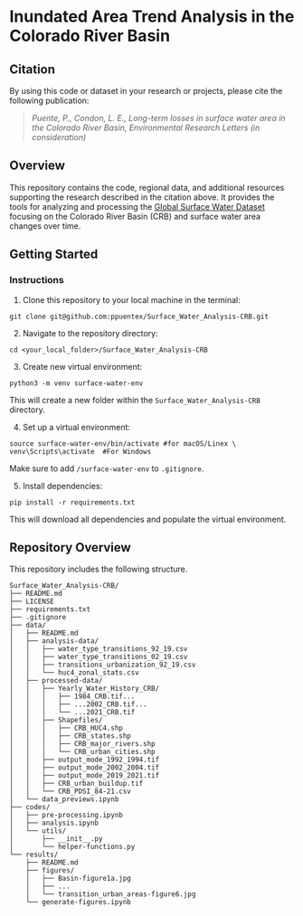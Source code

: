 # Inundated Area Trend Analysis in the Colorado River Basin

## Citation 
By using this code or dataset in your research or projects, please cite the following publication: 

> *Puente, P., Condon, L. E., Long-term losses in surface water area in the Colorado River Basin, Environmental Research Letters (in consideration)*

## Overview 
This repository contains the code, regional data, and additional resources supporting the research described in the citation above. It provides the tools for analyzing and processing the [Global Surface Water Dataset](https://global-surface-water.appspot.com/) focusing on the Colorado River Basin (CRB) and surface water area changes over time. 

## Getting Started

### Instructions

1. Clone this repository to your local machine in the terminal: 
```
git clone git@github.com:ppuentex/Surface_Water_Analysis-CRB.git 
```

2. Navigate to the repository directory: 
```
cd <your_local_folder>/Surface_Water_Analysis-CRB
```

3. Create new virtual environment: 
```
python3 -m venv surface-water-env
```
This will create a new folder within the `Surface_Water_Analysis-CRB` directory.

4. Set up a virtual environment: 
```
source surface-water-env/bin/activate #for macOS/Linex \
venv\Scripts\activate  #For Windows
```
Make sure to add `/surface-water-env` to `.gitignore`. 

5. Install dependencies:
```
pip install -r requirements.txt
``` 
This will download all dependencies and populate the virtual environment. 


## Repository Overview
This repository includes the following structure. 
``` 
Surface_Water_Analysis-CRB/
├── README.md                   
├── LICENSE 
├── requirements.txt
├── .gitignore
├── data/
│   ├── README.md
│   ├── analysis-data/
│   │   ├── water_type_transitions_92_19.csv  
│   │   ├── water_type_transitions_02_19.csv  
│   │   ├── transitions_urbanization_92_19.csv  
│   │   └── huc4_zonal_stats.csv
│   ├── processed-data/
│   │	├── Yearly_Water_History_CRB/
│   │   │   ├── 1984_CRB.tif...
│   │   │   ├── ...2002_CRB.tif...
│   │   │   └── ...2021_CRB.tif
│   │   ├── Shapefiles/
│   │   │   ├── CRB_HUC4.shp
│   │   │   ├── CRB_states.shp
│   │   │   ├── CRB_major_rivers.shp
│   │   │   └── CRB_urban_cities.shp
│   │   ├── output_mode_1992_1994.tif
│   │   ├── output_mode_2002_2004.tif
│   │   ├── output_mode_2019_2021.tif
│   │   ├── CRB_urban_buildup.tif
│   │   └── CRB_PDSI_84-21.csv
│   └── data_previews.ipynb
├── codes/
│   ├── pre-processing.ipynb
│   ├── analysis.ipynb
│   └── utils/
│       ├── __init__.py
│       └── helper-functions.py
└── results/
    ├── README.md
    ├── figures/
    │   ├── Basin-figure1a.jpg
    │   ├── ...
    │   └── transition_urban_areas-figure6.jpg
    └── generate-figures.ipynb 